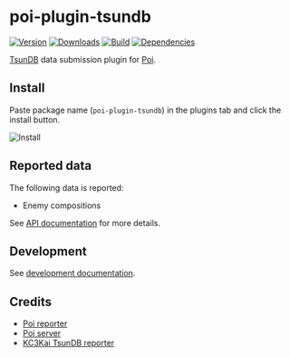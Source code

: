 # poi-plugin-tsundb

[![Version](https://img.shields.io/npm/v/poi-plugin-tsundb.svg)](https://www.npmjs.com/package/poi-plugin-tsundb)
[![Downloads](https://img.shields.io/npm/dm/poi-plugin-tsundb.svg)](https://www.npmjs.com/package/poi-plugin-tsundb)
[![Build](https://img.shields.io/travis/kcwiki/poi-plugin-tsundb.svg)](https://travis-ci.org/kcwiki/poi-plugin-tsundb)
[![Dependencies](https://img.shields.io/david/dev/kcwiki/poi-plugin-tsundb.svg)](https://david-dm.org/kcwiki/poi-plugin-tsundb?type=dev)

[TsunDB](https://tsundb.kc3.moe/) data submission plugin for [Poi](https://poi.io/).

## Install

Paste package name (`poi-plugin-tsundb`) in the plugins tab and click the install button.

![Install](https://i.imgur.com/G4wTCLS.png)

## Reported data

The following data is reported:

- Enemy compositions

See [API documentation](https://github.com/kcwiki/poi-plugin-tsundb/blob/master/docs/api.md) for more details.

## Development

See [development documentation](https://github.com/kcwiki/poi-plugin-tsundb/blob/master/docs/dev.md).

## Credits

- [Poi reporter](https://github.com/poooi/plugin-report)
- [Poi server](https://github.com/poooi/poi-server)
- [KC3Kai TsunDB reporter](https://github.com/KC3Kai/KC3Kai/blob/master/src/library/modules/TsunDBSubmission.js)
